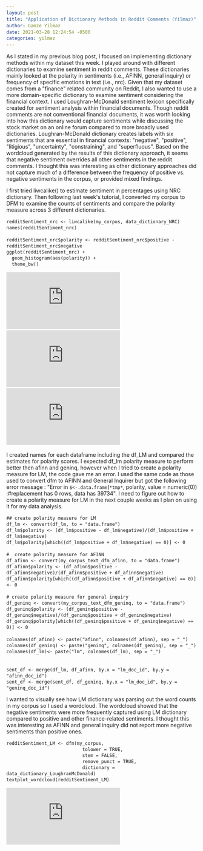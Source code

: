 ```yaml
---
layout: post
title: "Application of Dictionary Methods in Reddit Comments (Yilmaz)"
author: Gamze Yilmaz
date: 2021-03-28 12:24:54 -0500
categories: yilmaz
---
```


As I stated in my previous blog post, I focused on implementing dictionary methods within my dataset this week. I played around with different dictionaries to examine sentiment in reddit comments. These dictionaries mainly looked at the polarity in sentiments (i.e., AFINN, general inquiry) or frequency of specific emotions in text (i.e., nrc). Given that my dataset comes from a "finance" related community on Reddit, I also wanted to use a more domain-specific dictionary to examine sentiment considering the financial context. I used Loughran-McDonald sentiment lexicon specifically created for sentiment analysis within financial documents. Though reddit comments are not conventional financial documents, it was worth looking into how this dictionary would capture sentiments while discussing the stock market on an online forum compared to more broadly used dictionaries. Loughran-McDonald dictionary creates labels  with six sentiments that are essential in financial contexts: "negative", "positive", "litigious", "uncertainty", "constraining", and "superfluous". Based on the wordcloud generated by the results of this dictionary approach, it seems that negative sentiment overrides all other sentiments in the reddit comments. I thought this was interesting as other dictionary approaches did not capture much of a difference between the frequency of positive vs. negative sentiments in the corpus, or provided mixed findings. 

I first tried liwcalike() to estimate sentiment in percentages using NRC dictionary. Then following last week's tutorial, I converted my corpus to DFM to examine the counts of sentiments and compare the polarity measure across 3 different dictionaries.  

```
redditSentiment_nrc <- liwcalike(my_corpus, data_dictionary_NRC)
names(redditSentiment_nrc)

redditSentiment_nrc$polarity <- redditSentiment_nrc$positive - redditSentiment_nrc$negative
ggplot(redditSentiment_nrc) + 
  geom_histogram(aes(polarity)) + 
  theme_bw()
```

![](https://github.com/douglas-r-rice/douglas-r-rice.github.io/blob/main/_posts/Rplot2_neg_nrc.pdf?raw=TRUE)
![](https://github.com/douglas-r-rice/douglas-r-rice.github.io/blob/main/_posts/Rplot2_pos_nrc.pdf?raw=TRUE)
![](https://github.com/douglas-r-rice/douglas-r-rice.github.io/blob/main/_posts/Rplot2_polarity_nrc.pdf?raw=TRUE)

I created names for each dataframe including the df_LM and compared the estimates for polarity scores. I expected df_lm polarity measure to perform better then afinn and geninq, however when I tried to create a polarity measure for LM, the code gave me an error. I used the same code as those used to convert dfm to AFINN and General Inquirer but got the following error message : "Error in `$<-.data.frame`(`*tmp*`, polarity, value = numeric(0)) :#replacement has 0 rows, data has 39734". I need to figure out how to create a polarity measure for LM in the next couple weeks as I plan on using it for my data analysis. 


```
## create polarity measure for LM 
df_lm <- convert(df_lm, to = "data.frame")
df_lm$polarity <- (df_lm$positive - df_lm$negative)/(df_lm$positive + df_lm$negative)
df_lm$polarity[which((df_lm$positive + df_lm$negative) == 0)] <- 0

#  create polarity measure for AFINN 
df_afinn <- convert(my_corpus_text_dfm_afinn, to = "data.frame")
df_afinn$polarity <- (df_afinn$positive - df_afinn$negative)/(df_afinn$positive + df_afinn$negative)
df_afinn$polarity[which((df_afinn$positive + df_afinn$negative) == 0)] <- 0

# create polarity measure for general inquiry  
df_geninq <- convert(my_corpus_text_dfm_geninq, to = "data.frame")
df_geninq$polarity <- (df_geninq$positive - df_geninq$negative)/(df_geninq$positive + df_geninq$negative)
df_geninq$polarity[which((df_geninq$positive + df_geninq$negative) == 0)] <- 0

colnames(df_afinn) <- paste("afinn", colnames(df_afinn), sep = "_")
colnames(df_geninq) <- paste("geninq", colnames(df_geninq), sep = "_")
colnames(df_lm)<- paste("lm", colnames(df_lm), sep = "_")


sent_df <- merge(df_lm, df_afinn, by.x = "lm_doc_id", by.y = "afinn_doc_id")
sent_df <- merge(sent_df, df_geninq, by.x = "lm_doc_id", by.y = "geninq_doc_id")

```

I wanted to visually see how LM dictionary was parsing out the word counts in my corpus so I used a wordcloud. The wordcloud showed that the negative sentiments were more frequently captured using LM dictionary compared to positive and other finance-related sentiments. I thought this was interesting as AFINN and general inquiry did not report more negative sentiments than positive ones.  

```
redditSentiment_LM <- dfm(my_corpus, 
                            tolower = TRUE,
                            stem = FALSE,
                            remove_punct = TRUE, 
                            dictionary = data_dictionary_LoughranMcDonald)
textplot_wordcloud(redditSentiment_LM)
```

![](https://github.com/douglas-r-rice/douglas-r-rice.github.io/blob/main/_posts/Rplot_wordcloud.pdf?raw=TRUE)
